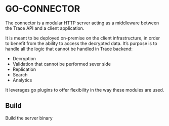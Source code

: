 # GO-CONNECTOR

The connector is a modular HTTP server acting as a middleware between the Trace API and a client application.

It is meant to be deployed on-premise on the client infrastructure, in order to benefit from the ability to access the decrypted data. It’s purpose is to handle all the logic that cannot be handled in Trace backend:

- Decryption
- Validation that cannot be performed sever side
- Replication
- Search
- Analytics

It leverages go plugins to offer flexibility in the way these modules are used.

## Build

Build the server binary
